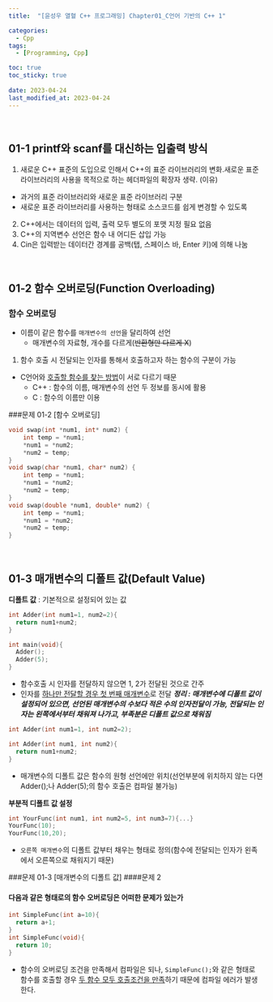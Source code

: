 ```yaml
---
title:  "[윤성우 열혈 C++ 프로그래밍] Chapter01_C언어 기반의 C++ 1"

categories:
  - Cpp
tags:
  - [Programming, Cpp]

toc: true
toc_sticky: true
 
date: 2023-04-24
last_modified_at: 2023-04-24
---
```

<br>

## 01-1 printf와 scanf를 대신하는 입출력 방식

1. 새로운 C++ 표준의 도입으로 인해서 C++의 표준 라이브러리의 변화.새로운 표준 라이브러리의 사용을 목적으로 하는 헤더파일의 확장자 생략.
  (이유)
  - 과거의 표준 라이브러리와 새로운 표준 라이브러리 구분
  - 새로운 표준 라이브러리를 사용하는 형태로 소스코드를 쉽게 변경할 수 있도록
2. C++에서는 데이터의 입력, 출력 모두 별도의 포맷 지정 필요 없음
3. C++의 지역변수 선언은 함수 내 어디든 삽입 가능
4. Cin은 입력받는 데이터간 경계를 공백(탭, 스페이스 바, Enter 키)에 의해 나눔

<br>

## 01-2 함수 오버로딩(Function Overloading)
### 함수 오버로딩
- 이름이 같은 함수를 `매개변수의 선언`을 달리하여 선언
  - 매개변수의 자료형, 개수를 다르게(~~반환형만 다르게 X~~)
1. 함수 호출 시 전달되는 인자를 통해서 호출하고자 하는 함수의 구분이 가능
  - C언어와 <u>호출할 함수를 찾는 방법</u>이 서로 다르기 때문
    - C++ : 함수의 이름, 매개변수의 선언 두 정보를 동시에 활용
    - C : 함수의 이름만 이용

###문제 01-2 [함수 오버로딩]
```c++
void swap(int *num1, int* num2) {
    int temp = *num1;
    *num1 = *num2;
    *num2 = temp;
}
void swap(char *num1, char* num2) {
    int temp = *num1;
    *num1 = *num2;
    *num2 = temp;
}
void swap(double *num1, double* num2) {
    int temp = *num1;
    *num1 = *num2;
    *num2 = temp;
}
```
<br>

## 01-3 매개변수의 디폴트 값(Default Value)
**디폴트 값** : 기본적으로 설정되어 있는 값
```c++
int Adder(int num1=1, num2=2){
  return num1+num2;
} 

int main(void){
  Adder();
  Adder(5);
}
```
- 함수호출 시 인자를 전달하지 않으면 1, 2가 전달된 것으로 간주
- 인자를 <u>하나만 전달할 경우 첫 번째 매개변수</u>로 전달
***정리 : 매개변수에 디폴트 값이 설정되어 있으면, 선언된 매개변수의 수보다 적은 수의 인자전달이 가능, 전달되는 인자는 왼쪽에서부터 채워져 나가고, 부족분은 디폴트 값으로 채워짐***
```c++
int Adder(int num1=1, int num2=2);

int Adder(int num1, int num2){
  return num1+num2;
}
```
- 매개변수의 디폴트 값은 함수의 원형 선언에만 위치(선언부분에 위치하지 않는 다면 Adder();나 Adder(5);의 함수 호출은 컴파일 불가능)
 
**부분적 디폴트 값 설정**
```c++
int YourFunc(int num1, int num2=5, int num3=7){...}
YourFunc(10);
YourFunc(10,20);
```
- `오른쪽 매개변수`의 디폴트 값부터 채우는 형태로 정의(함수에 전달되는 인자가 왼족에서 오른쪽으로 채워지기 때문)

###문제 01-3 [매개변수의 디폴트 값]
####문제 2
####  다음과 같은 형태로의 함수 오버로딩은 어떠한 문제가 있는가
```c++
int SimpleFunc(int a=10){
  return a+1;
}
int SimpleFunc(void){
  return 10;
}
```
- 함수의 오버로딩 조건을 만족해서 컴파일은 되나, `SimpleFunc();`와 같은 형태로 함수를 호출할 경우 <u>두 함수 모두 호출조건을 만족</u>하기 때문에 컴파일 에러가 발생한다.